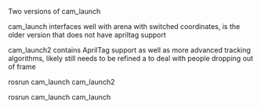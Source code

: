 Two versions of cam_launch

cam_launch interfaces well with arena with switched coordinates, is the older version that does not have apriltag support

cam_launch2 contains AprilTag support as well as more advanced tracking algorithms, likely still needs to be refined a to deal with people dropping out of frame

rosrun cam_launch cam_launch2 

rosrun cam_launch cam_launch
